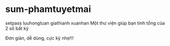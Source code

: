# sum-phamtuyetmai
setpass
luuhongtuan
giathianh
xuanhan
Một thư viện giúp bạn tính tổng của 2 số bất kỳ

Đơn giản, dễ dùng, cực kỳ nhẹ!!!
